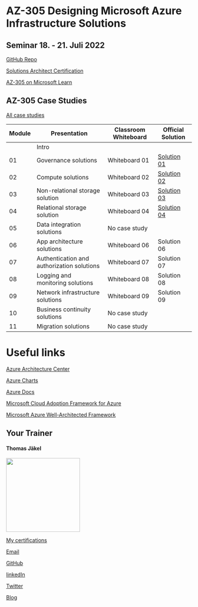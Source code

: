 # AZ-305 Designing Microsoft Azure Infrastructure Solutions

## Seminar 18. - 21. Juli 2022

[GitHub Repo](https://github.com/MicrosoftLearning/AZ-305-DesigningMicrosoftAzureInfrastructureSolutions)

[Solutions Architect Certification](https://docs.microsoft.com/en-us/learn/certifications/azure-solutions-architect/)

[AZ-305 on Microsoft Learn](https://aka.ms/AZ-305StudentMaterials)

## AZ-305 Case Studies

[All case studies](https://microsoftlearning.github.io/AZ-305-DesigningMicrosoftAzureInfrastructureSolutions/)


| Module    | Presentation | Classroom Whiteboard | Official Solution |
| ----------|--------------| ---------------------|-------------------|
|    | Intro                                     |               |             |
| 01 | Governance solutions                      | Whiteboard 01 | [Solution 01](https://github.com/www42/305/blob/347d8af61c5826e496934c68ae49d6d8f0f5e002/Solutions/Mod01Solution.pdf) |
| 02 | Compute solutions                         | Whiteboard 02 | [Solution 02](https://github.com/www42/305/blob/347d8af61c5826e496934c68ae49d6d8f0f5e002/Solutions/AZ-305T00A-ENU-StudentCaseStudySolutionHandout-Module02.pdf) |
| 03 | Non-relational storage solution           | Whiteboard 03 | [Solution 03](https://github.com/www42/305/blob/347d8af61c5826e496934c68ae49d6d8f0f5e002/Solutions/AZ-305T00A-ENU-StudentCaseStudySolutionHandout-Module03.pdf) |
| 04 | Relational storage solution               | Whiteboard 04 | [Solution 04](https://github.com/www42/305/blob/347d8af61c5826e496934c68ae49d6d8f0f5e002/Solutions/AZ-305T00A-ENU-StudentCaseStudySolutionHandout-Module04.pdf) |
| 05 | Data integration solutions                | No case study |             |
| 06 | App architecture solutions                | Whiteboard 06 | Solution 06 |
| 07 | Authentication and authorization solutions| Whiteboard 07 | Solution 07 |
| 08 | Logging and monitoring solutions          | Whiteboard 08 | Solution 08 |
| 09 | Network infrastructure  solutions         | Whiteboard 09 | Solution 09 |
| 10 | Business continuity solutions             | No case study |             |
| 11 | Migration solutions                       | No case study |             |



# Useful links

[Azure Architecture Center](https://https://docs.microsoft.com/en-us/azure/architecture/)

[Azure Charts](https://https://azurecharts.com/)

[Azure Docs](https://https://docs.microsoft.com/en-us/azure/)

[Microsoft Cloud Adoption Framework for Azure](https://docs.microsoft.com/en-us/azure/cloud-adoption-framework/)

[Microsoft Azure Well-Architected Framework](https://docs.microsoft.com/en-us/azure/architecture/framework/)


##  Your Trainer
#### Thomas Jäkel

<img src="https://github.com/www42/305/blob/36482adce2952ecb70f11ed2b11ce431659a2ede/img/Profilbild.jpg" width="200"/>

[My certifications](https://www.credly.com/users/thomas-jakel)

[Email](mailto:thomas.jaekel@brainymotion.de?subject=AZ-305)

[GitHub](https://github.com/www42)

[linkedIn](https://linkedin.com/in/tjkkll)

[Twitter](https://twitter.com/tjkkll)

[Blog](https://blog.az.training)